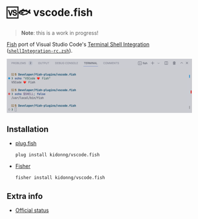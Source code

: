 # 🆚🐟 vscode.fish

> **Note**: this is a work in progress!

[Fish](https://fishshell.com/) port of Visual Studio Code's [Terminal Shell Integration](https://code.visualstudio.com/docs/terminal/shell-integration) ([`shellIntegration-rc.zsh`](https://github.com/microsoft/vscode/blob/main/src/vs/workbench/contrib/terminal/browser/media/shellIntegration-rc.zsh)).

![Screenshot](screenshot.png)

## Installation

- [plug.fish](https://github.com/kidonng/plug.fish)

  ```sh
  plug install kidonng/vscode.fish
  ```

- [Fisher](https://github.com/jorgebucaran/fisher)

  ```sh
  fisher install kidonng/vscode.fish
  ```

## Extra info

- [Official status](https://github.com/microsoft/vscode/issues/139400)

